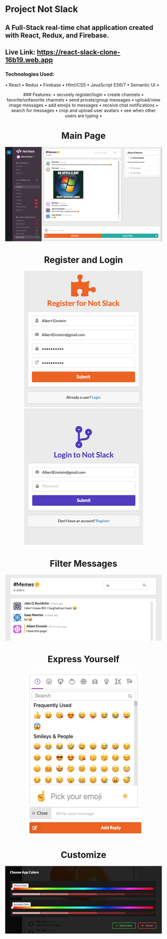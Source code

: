 # Project Not Slack
## A Full-Stack real-time chat application created with React, Redux, and Firebase.

## Live Link: https://react-slack-clone-16b19.web.app
### Technologies Used: 
  • React • Redux • Firebase • Html/CSS  • JavaScript ES6/7  • Semantic UI •
<p align="center">
### Features: 
• securely register/login • create channels • favorite/unfavorite channels • send private/group messages • upload/view image messages • add emojis to messages • receive chat notifications • search for messages • crop and upload user avatars • see when other users are typing •
</p>
<h1 align="center">Main Page</h1>
<p align="center">
  <img src="images/slack2.png" />
</p>
<h1 align="center">Register and Login</h1>
<p align="center">
  <img src="images/register-sss.png" />
  <img src="images/login-sss.png" />
</p>
<h1 align="center">Filter Messages</h1>
<p align="center">
  <img src="images/appfilter.png" />
</p>
<h1 align="center">Express Yourself</h1>
<p align="center">
  <img src="images/appemoji.png" />
</p>
<h1 align="center">Customize</h1>
<p align="center">
  <img src="images/appcolors.png" />
</p>
